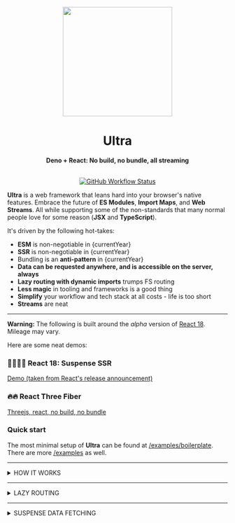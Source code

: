 <!-- deno-fmt-ignore-file -->
<div align="center">
  <br />
  <img src="https://dweb.link/ipfs/bafkreiah6lyqltjzmqaggn3iang6sip7tnbotvxyqeg6zgrem6wqniegfm" height="250" />
  <h1>Ultra</h1>
  <strong>Deno + React: No build, no bundle, all streaming</strong>
  <br /><br /> 
  
  [![GitHub Workflow Status][actions-badge]][actions]
  
</div>

**Ultra** is a web framework that leans hard into your browser's native
features. Embrace the future of **ES Modules**, **Import Maps**, and **Web
Streams**. All while supporting some of the non-standards that many normal
people love for some reason (**JSX** and **TypeScript**).

It's driven by the following hot-takes:

- **ESM** is non-negotiable in {currentYear}
- **SSR** is non-negotiable in {currentYear}
- Bundling is an **anti-pattern** in {currentYear}
- **Data can be requested anywhere, and is accessible on the server, always**
- **Lazy routing with dynamic imports** trumps FS routing
- **Less magic** in tooling and frameworks is a good thing
- **Simplify** your workflow and tech stack at all costs - life is too short
- **Streams** are neat

---

**Warning:** The following is built around the _alpha_ version of
[React 18](https://reactjs.org/blog/2021/06/08/the-plan-for-react-18.html).
Mileage may vary.

Here are some neat demos:

### 👩‍🚀👨‍🚀 React 18: Suspense SSR

[Demo (taken from React's release announcement)](https://react18.ultrajs.dev)

### 🔥🔥 React Three Fiber

[Threejs, react, no build, no bundle](https://threejs.ultrajs.dev/)

### Quick start

The most minimal setup of **Ultra** can be found at
[/examples/boilerplate](https://github.com/exhibitionist-digital/ultra/tree/master/examples/boilerplate).
There are more
[/examples](https://github.com/exhibitionist-digital/ultra/tree/master/examples)
as well.

---

<details><summary>HOW IT WORKS</summary>

<br/>

Everything is ES Modules. Server side rendering is default. Have the quickest
TTFB by using the React streaming server renderer.

```bash
# HTTP/2 200

* Received 381 B chunk
* Received 8 B chunk
* Received 6 B chunk
* Received 6 B chunk
* Received 1 B chunk
* Received 5 B chunk
* Received 2 B chunk
* Received 7 B chunk
```

[Import Maps](https://github.com/WICG/import-maps) are used to manage 3rd party
dependencies. No bundling, building or complex package managers needed.

```js
{
  "imports": {
    "react": "https://esm.sh/react@alpha",
    "react-dom": "https://esm.sh/react-dom@alpha"
  }
}
```

**Under the hood:** We use [esbuild](https://esbuild.github.io) +
[SWC](https://swc.rs) to transpile jsx/tsx in realtime. Your single ES modules
stay single ES modules, but as minified vanilla js, with your import maps
inlined.

**Note:** In development, modules are transpiled every request. In production,
transpiled modules are stored in an LRU cache. 👍

</details>

---

<details><summary>LAZY ROUTING</summary>
  
<br/>

Stop poking around at your filesystem. Routing can be defined anywhere in your
app, and dynamic imports will ensure only relevant route files are downloaded at
any given time.

Powered by [Wouter](https://github.com/molefrog/wouter). Ah, what a breath of
fresh air...

```js
import React, { Suspense } from 'react'
import { Route } from 'wouter'

const Home = lazy(() => import('./home.jsx'))

const App = () => {
  return (
    <Suspense fallback={<Loading />}>
      <Route path="/">
        <Home />
      </Route>
    </Suspense>
  )
}
```

</details>

---

<details><summary>SUSPENSE DATA FETCHING</summary>

<br/>

[SWR](https://github.com/vercel/swr) lets us fetch data anywhere in our
components, works with Suspense everywhere.

**UPDATE v0.2**: now uses SWR v.1.0.0. This allows building of a cache server side, and repopulating on client side. Please see example [here](https://github.com/exhibitionist-digital/ultra/blob/master/examples/ultra-website/src/app.jsx#L5).

```js
import { SWRConfig } from 'swr'
import ultraCache from 'ultra-cache'

// Pass any SWR options your app needs here.
// ultraCache is used to populate your cache server side.
// This cache will be used when hydating app client side.
const options = (cache) => ({
  provider: () => ultraCache(cache), // required
  suspense: true, // required
  revalidateIfStale: false,
  revalidateOnMount: false
})

const Ultra = ({ cache }) => {
  return (
    <SWRConfig value={options(cache)}>
      <h1>Hello World</h1>
    </SWRConfig>
  )
}
```

</details>

[docs-badge]: https://img.shields.io/github/v/release/exhibitionist-digital/ultra?label=Docs&logo=deno&style=for-the-badge&color=B06892&
[docs]: https://doc.deno.land/https/deno.land/x/ultra/mod.js&
[actions-badge]: https://img.shields.io/github/workflow/status/exhibitionist-digital/ultra/fmt%20+%20lint?style=for-the-badge&color=53A3D3&logo=github&label=
[actions]: https://github.com/exhibitionist-digital/ultra/actions
